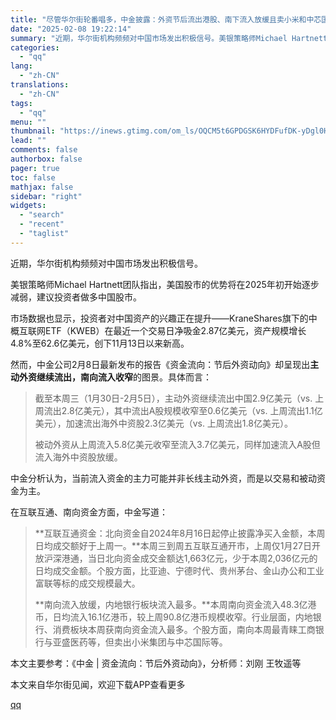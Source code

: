 ```yaml
---
title: "尽管华尔街轮番唱多，中金披露：外资节后流出港股、南下流入放缓且卖小米和中芯国际"
date: "2025-02-08 19:22:14"
summary: "近期，华尔街机构频频对中国市场发出积极信号。美银策略师Michael Hartnett团队指出，美国..."
categories:
  - "qq"
lang:
  - "zh-CN"
translations:
  - "zh-CN"
tags:
  - "qq"
menu: ""
thumbnail: "https://inews.gtimg.com/om_ls/OQCM5t6GPDGSK6HYDFufDK-yDgl0HcDZrR2-VPLTlLxF4AA_640360/0"
lead: ""
comments: false
authorbox: false
pager: true
toc: false
mathjax: false
sidebar: "right"
widgets:
  - "search"
  - "recent"
  - "taglist"
---
```


近期，华尔街机构频频对中国市场发出积极信号。

美银策略师Michael Hartnett团队指出，美国股市的优势将在2025年初开始逐步减弱，建议投资者做多中国股市。

市场数据也显示，投资者对中国资产的兴趣正在提升——KraneShares旗下的中概互联网ETF（KWEB）在最近一个交易日净吸金2.87亿美元，资产规模增长4.8%至62.6亿美元，创下11月13日以来新高。

然而，中金公司2月8日最新发布的报告《资金流向：节后外资动向》却呈现出**主动外资继续流出，南向流入收窄**的图景。具体而言：

> 截至本周三（1月30日-2月5日），主动外资继续流出中国2.9亿美元（vs. 上周流出2.8亿美元），其中流出A股规模收窄至0.6亿美元（vs. 上周流出1.1亿美元），加速流出海外中资股2.3亿美元（vs. 上周流出1.8亿美元）。
> 
> 被动外资从上周流入5.8亿美元收窄至流入3.7亿美元，同样加速流入A股但流入海外中资股放缓。

中金分析认为，当前流入资金的主力可能并非长线主动外资，而是以交易和被动资金为主。

在互联互通、南向资金方面，中金写道：

> **互联互通资金：北向资金自2024年8月16日起停止披露净买入金额，本周日均成交额好于上周一。**本周三到周五互联互通开市，上周仅1月27日开放沪深港通，当日北向资金成交金额达1,663亿元，少于本周2,036亿元的日均成交金额。个股方面，比亚迪、宁德时代、贵州茅台、金山办公和工业富联等标的成交规模最大。
> 
> **南向流入放缓，内地银行板块流入最多。**本周南向资金流入48.3亿港币，日均流入16.1亿港币，较上周90.8亿港币规模收窄。行业层面，内地银行、消费板块本周获南向资金流入最多。个股方面，南向本周最青睐工商银行与亚盛医药等，但卖出小米集团与中芯国际等。

本文主要参考：《中金 | 资金流向：节后外资动向》，分析师：刘刚 王牧遥等

本文来自华尔街见闻，欢迎下载APP查看更多

[qq](https://new.qq.com/rain/a/20250208A07LXV00)
